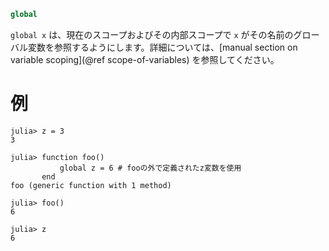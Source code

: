 ```julia
global
```

`global x` は、現在のスコープおよびその内部スコープで `x` がその名前のグローバル変数を参照するようにします。詳細については、[manual section on variable scoping](@ref scope-of-variables) を参照してください。

# 例

```jldoctest
julia> z = 3
3

julia> function foo()
           global z = 6 # fooの外で定義されたz変数を使用
       end
foo (generic function with 1 method)

julia> foo()
6

julia> z
6
```
